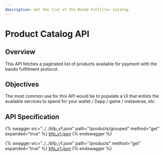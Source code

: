 ```yaml
---
description: Get the list of the Bando Fulfiller Catalog.
---
```


# Product Catalog API

## Overview

This API fetches a paginated list of products available for payment with the bando fulfillment protocol.

## Objectives

The most common use for this API would be to populate a UI that enlists the available services to spend for your wallet / Dapp / game / metaverse, etc.

## API Specification

{% swagger src="../../bfp_v1.json" path="/products/grouped" method="get" expanded="true" %}
[bfp_v1.json](../../bfp_v1.json)
{% endswagger %}

{% swagger src="../../bfp_v1.json" path="/products" method="get" expanded="true" %}
[bfp_v1.json](../../bfp_v1.json)
{% endswagger %}
